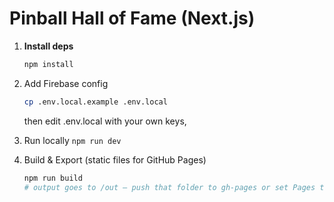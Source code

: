 # Pinball Hall of Fame (Next.js)

1. **Install deps**

   ```bash
   npm install
   ```

2. Add Firebase config

   ```bash
   cp .env.local.example .env.local
   ```

   then edit .env.local with your own keys,

3. Run locally
   `npm run dev`

4. Build & Export (static files for GitHub Pages)

   ```bash
   npm run build
   # output goes to /out – push that folder to gh‑pages or set Pages to /root/out
   ```
